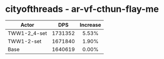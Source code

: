 # cityofthreads - ar-vf-cthun-flay-me
| Actor | DPS | Increase |
|---|:---:|:---:|
|TWW1-2_4-set|1731352|5.53%|
|TWW1-2-set|1671840|1.90%|
|Base|1640619|0.00%|
